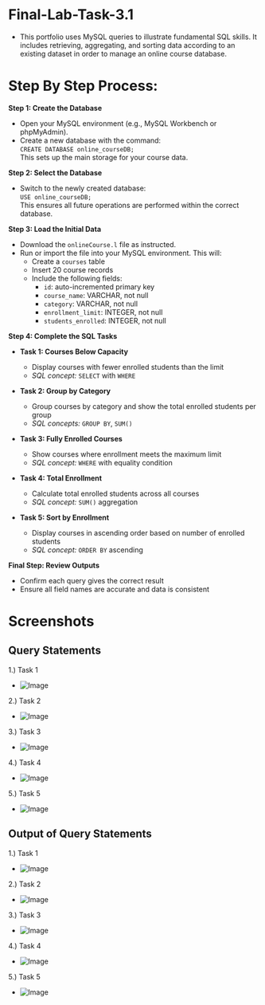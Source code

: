 # Final-Lab-Task-3.1
- This portfolio uses MySQL queries to illustrate fundamental SQL skills. It includes retrieving, aggregating, and sorting data according to an existing dataset in order to manage an online course database.

# Step By Step Process:
**Step 1: Create the Database**  
- Open your MySQL environment (e.g., MySQL Workbench or phpMyAdmin).  
- Create a new database with the command:  
  `CREATE DATABASE online_courseDB;`  
  This sets up the main storage for your course data.

**Step 2: Select the Database**  
- Switch to the newly created database:  
  `USE online_courseDB;`  
  This ensures all future operations are performed within the correct database.

**Step 3: Load the Initial Data**  
- Download the `onlineCourse.l` file as instructed.  
- Run or import the file into your MySQL environment. This will:  
  - Create a `courses` table  
  - Insert 20 course records  
  - Include the following fields:  
    - `id`: auto-incremented primary key  
    - `course_name`: VARCHAR, not null  
    - `category`: VARCHAR, not null  
    - `enrollment_limit`: INTEGER, not null  
    - `students_enrolled`: INTEGER, not null  

**Step 4: Complete the SQL Tasks**

- **Task 1: Courses Below Capacity**  
  - Display courses with fewer enrolled students than the limit  
  - *SQL concept:* `SELECT` with `WHERE`

- **Task 2: Group by Category**  
  - Group courses by category and show the total enrolled students per group  
  - *SQL concepts:* `GROUP BY`, `SUM()`

- **Task 3: Fully Enrolled Courses**  
  - Show courses where enrollment meets the maximum limit  
  - *SQL concept:* `WHERE` with equality condition

- **Task 4: Total Enrollment**  
  - Calculate total enrolled students across all courses  
  - *SQL concept:* `SUM()` aggregation

- **Task 5: Sort by Enrollment**  
  - Display courses in ascending order based on number of enrolled students  
  - *SQL concept:* `ORDER BY` ascending

**Final Step: Review Outputs**  
- Confirm each query gives the correct result  
- Ensure all field names are accurate and data is consistent

# Screenshots
## Query Statements

1.) Task 1
- ![Image]()

2.) Task 2
- ![Image]()
  
3.) Task 3
- ![Image]()

4.) Task 4
- ![Image]()

5.) Task 5
- ![Image]()

## Output of Query Statements

1.) Task 1
- ![Image]()

2.) Task 2
- ![Image]()

3.) Task 3
- ![Image]()

4.) Task 4
- ![Image]()

5.) Task 5
- ![Image]()
